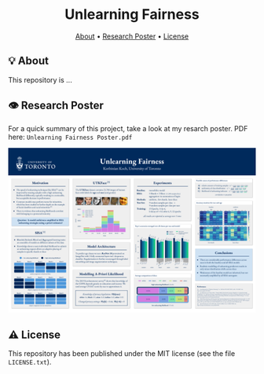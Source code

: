 <h1 align="center">Unlearning Fairness</h4>

<p align="center">
  <a href="#-about">About</a> •
  <a href="#%EF%B8%8F-preview">Research Poster</a> •
  <a href="#%EF%B8%8F-license">License</a>
</p>

## 💡 About

This repository is ...

## 👁️ Research Poster

For a quick summary of this project, take a look at my resarch poster.
PDF here: `Unlearning Fairness Poster.pdf`

![poster](poster.png)

## ⚠️ License
This repository has been published under the MIT license (see the file `LICENSE.txt`).
